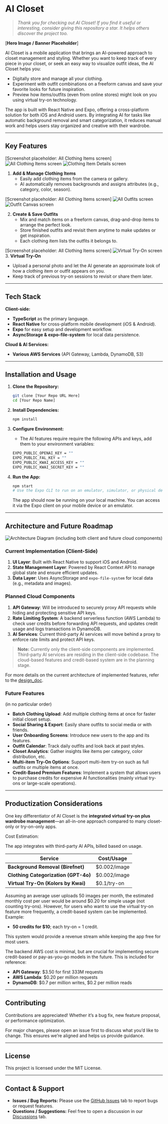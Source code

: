 # AI Closet

> *Thank you for checking out AI Closet! If you find it useful or interesting, consider giving this repository a star. It helps others discover the project too.*

[**Hero Image / Banner Placeholder**]

AI Closet is a mobile application that brings an AI-powered approach to closet management and styling. Whether you want to keep track of every piece in your closet, or seek an easy way to visualize outfit ideas, the AI Closet helps you:

   - Digitally store and manage all your clothing.
   - Experiment with outfit combinations on a freeform canvas and save your favorite looks for future inspiration.
   - Preview how items/outfits (even from online stores) might look on you using virtual try-on technology.

The app is built with React Native and Expo, offering a cross-platform solution for both iOS and Android users. By integrating AI for tasks like automatic background removal and smart categorization, it reduces manual work and helps users stay organized and creative with their wardrobe.

---

## Key Features

[Screenshot placeholder: All Clothing Items screen]
![All Clothing Items screen](release_assets/all_clothes.png)
![Clothing Item Details screen](release_assets/clothes_detail.png)

1. **Add & Manage Clothing Items**  
   - Easily add clothing items from the camera or gallery. 
   - AI automatically removes backgrounds and assigns attributes (e.g., category, color, season).

[Screenshot placeholder: All Clothing Items screen]
![All Outfits screen](release_assets/all_outfits.png)
![Outfit Canvas screen](release_assets/outfit_canvas.png)

2. **Create & Save Outfits**
   - Mix and match items on a freeform canvas, drag-and-drop items to arrange the perfect look.
   - Store finished outfits and revisit them anytime to make updates or get inspiration.
   - Each clothing item lists the outfits it belongs to.

[Screenshot placeholder: All Clothing Items screen]
![Virtual Try-On screen](release_assets/vton.png)
3. **Virtual Try-On**  
   - Upload a personal photo and let the AI generate an approximate look of how a clothing item or outfit appears on you.
   - Keep track of previous try-on sessions to revisit or share them later.

---

## Tech Stack

**Client-side:**

- **TypeScript** as the primary language.
- **React Native** for cross-platform mobile development (iOS & Android).
- **Expo** for easy setup and development workflow.
- **AsyncStorage & expo-file-system** for local data persistence.

**Cloud & AI Services:**

- **Various AWS Services** (API Gateway, Lambda, DynamoDB, S3)

---

## Installation and Usage

1. **Clone the Repository:**
   ```bash
   git clone [Your Repo URL Here]
   cd [Your Repo Name]
   ```

2. **Install Dependencies:**
   ```bash
   npm install
   ```

3. **Configure Environment:**  
   - The AI features require require the following APIs and keys, add them to your environment variables:
   ```bash
   EXPO_PUBLIC_OPENAI_KEY = ""
   EXPO_PUBLIC_FAL_KEY = ""
   EXPO_PUBLIC_KWAI_ACCESS_KEY = ""
   EXPO_PUBLIC_KWAI_SECRET_KEY = ""
   ```

4. **Run the App:**
   ```bash
   npm start
   # Use the Expo CLI to run on an emulator, simulator, or physical device
   ```

   The app should now be running on your local machine. You can access it via the Expo client on your mobile device or an emulator.

---

## Architecture and Future Roadmap

![Architecture Diagram (including both client and future cloud components)](release_assets/system_arch.png)

### Current Implementation (Client-Side)
1. **UI Layer**: Built with React Native to support iOS and Android.
2. **State Management Layer**: Powered by React Context API to manage global state and ensure efficient updates.
3. **Data Layer**: Uses AsyncStorage and `expo-file-system` for local data (e.g., metadata and images).

### Planned Cloud Components
1. **API Gateway**: Will be introduced to securely proxy API requests while hiding and protecting sensitive API keys.
2. **Rate Limiting System**: A backend serverless function (AWS Lambda) to check user credits before forwarding API requests, and updates credit usage and logs transactions in DynamoDB.
3. **AI Services**: Current third-party AI services will move behind a proxy to enforce rate limits and protect API keys.

> **Note:** Currently only the client-side components are implemented. Third-party AI services are residing in the client-side codebase. The cloud-based features and credit-based system are in the planning stage.

For more details on the current architecture of implemented features, refer to the [design_doc](/design_doc.md).

### Future Features
(in no particular order)
- **Batch Clothing Upload**: Add multiple clothing items at once for faster initial closet setup.
- **Social Sharing & Export**: Easily share outfits to social media or with friends.
- **User Onboarding Screens**: Introduce new users to the app and its features.
- **Outfit Calendar**: Track daily outfits and look back at past styles.
- **Closet Analytics**: Gather insights like items per category, color distribution, etc.
- **Multi-item Try-On Options**: Support multi-item try-on such as full outfits or multiple items at once.
- **Credit-Based Premium Features**: Implement a system that allows users to purchase credits for expensive AI functionalities (mainly virtual try-ons or large-scale operations).

---

## Productization Considerations

One key differentiator of AI Closet is the **integrated virtual try-on plus wardrobe management**—an all-in-one approach compared to many closet-only or try-on-only apps.

Cost Estimation:

The app integrates with third-party AI APIs, billed based on usage.

| Service                            | Cost/Usage    |
|------------------------------------|---------------|
| **Background Removal (Birefnet)**  | \$0.002/image |
| **Clothing Categorization (GPT-4o)**| \$0.002/image |
| **Virtual Try-On (Kolors by Kwai)**| \$0.1/try-on  |

Assuming an average user uploads 50 images per month, the estimated monthly cost per user would be around $0.20 for simple usage (not counting try-ons). However, for users who want to use the virtual try-on feature more frequently, a credit-based system can be implemented. Example:

- **50 credits for \$10**; each try-on = 1 credit.

This system would provide a revenue stream while keeping the app free for most users.

The backend AWS cost is minimal, but are crucial for implementing secure credit-based or pay-as-you-go models in the future. This is included for reference:

- **API Gateway**: \$3.50 for first 333M requests  
- **AWS Lambda**: \$0.20 per million requests  
- **DynamoDB**: \$0.7 per million writes, \$0.2 per million reads  


---

## Contributing

Contributions are appreciated! Whether it’s a bug fix, new feature proposal, or performance optimization.

For major changes, please open an issue first to discuss what you’d like to change. This ensures we’re aligned and helps us provide guidance.

---

## License

This project is licensed under the MIT License.

---

## Contact & Support

- **Issues / Bug Reports:** Please use the [GitHub Issues](#) tab to report bugs or request features.
- **Questions / Suggestions:** Feel free to open a discussion in our [Discussions](#) tab.
